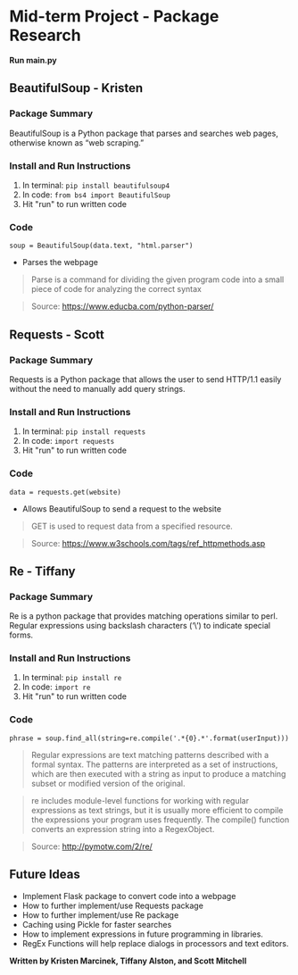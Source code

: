 # Mid-term Project - Package Research
**Run main.py**

## BeautifulSoup - Kristen
### Package Summary

BeautifulSoup is a Python package that parses and searches web pages, otherwise known as “web scraping.”

### Install and Run Instructions

1. In terminal: `pip install beautifulsoup4`
2. In code: `from bs4 import BeautifulSoup`
3. Hit "run" to run written code

### Code

`soup = BeautifulSoup(data.text, "html.parser")`
- Parses the webpage
> Parse is a command for dividing the given program code into a small piece of code for analyzing the correct syntax 

> Source: https://www.educba.com/python-parser/

## Requests - Scott
### Package Summary

Requests is a Python package that allows the user to send HTTP/1.1 easily without the need to manually add query strings.

### Install and Run Instructions

1. In terminal: `pip install requests`
2. In code: `import requests`
3. Hit "run" to run written code

### Code

`data = requests.get(website) `
- Allows BeautifulSoup to send a request to the website
> GET is used to request data from a specified resource.

> Source: https://www.w3schools.com/tags/ref_httpmethods.asp 

## Re - Tiffany
### Package Summary

Re is a python package that provides matching operations similar to perl. Regular expressions using backslash characters (‘\’) to indicate special forms.

### Install and Run Instructions

1. In terminal: `pip install re`
2. In code: `import re`
3. Hit "run" to run written code

### Code

`phrase = soup.find_all(string=re.compile('.*{0}.*'.format(userInput)))`
> Regular expressions are text matching patterns described with a formal syntax. The patterns are interpreted as a set of instructions, which are then executed with a string as input to produce a matching subset or modified version of the original.

> re includes module-level functions for working with regular expressions as text strings, but it is usually more efficient to compile the expressions your program uses frequently. The compile() function converts an expression string into a RegexObject.

> Source: http://pymotw.com/2/re/

## Future Ideas

- Implement Flask package to convert code into a webpage
- How to further implement/use Requests package
- How to further implement/use Re package
- Caching using Pickle for faster searches
- How to implement expressions in future programming in libraries.
- RegEx Functions will help replace dialogs in processors and text editors.

**Written by Kristen Marcinek, Tiffany Alston, and Scott Mitchell**

